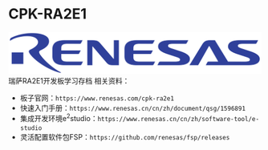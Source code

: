 # CPK-RA2E1
![Logo](https://github.com/WuShFeng/CPK-RA2E1/blob/main/Renesas_Electronics_logo.svg)
瑞萨RA2E1开发板学习存档
相关资料：
* 板子官网：`https://www.renesas.com/cpk-ra2e1`
* 快速入门手册：`https://www.renesas.cn/cn/zh/document/qsg/1596891`
* 集成开发环境e<sup>2</sup>studio：`https://www.renesas.cn/cn/zh/software-tool/e-studio`
* 灵活配置软件包FSP：`https://github.com/renesas/fsp/releases`
